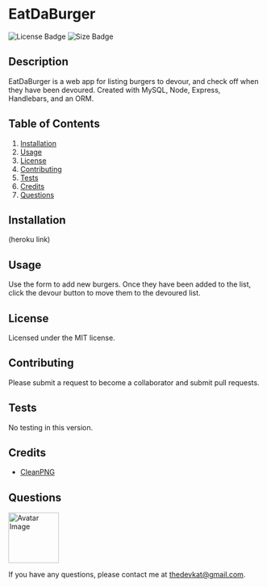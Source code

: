
# EatDaBurger

<img src="https://img.shields.io/badge/license-MIT-green" alt="License Badge">
<img src="https://img.shields.io/github/repo-size/katjones23/EatDaBurger" alt="Size Badge">


## Description 

EatDaBurger is a web app for listing burgers to devour, and check off when they have been devoured.  Created with MySQL, Node, Express, Handlebars, and an ORM.


## Table of Contents

1. [Installation](#installation)
1. [Usage](#usage)
1. [License](#license)
1. [Contributing](#contributing)
1. [Tests](#tests)
1. [Credits](#credits)
1. [Questions](#questions)


## Installation

(heroku link)


## Usage 

Use the form to add new burgers.  Once they have been added to the list, click the devour button to move them to the devoured list.


## License

Licensed under the MIT license.


## Contributing

Please submit a request to become a collaborator and submit pull requests.


## Tests

No testing in this version.


## Credits

* [CleanPNG]( https://www.cleanpng.com/png-hamburger-cheeseburger-veggie-burger-cartoon-clip-110928/)

## Questions

<img src="https://avatars0.githubusercontent.com/u/53064219?v=4" alt="Avatar Image" width="100" height="100">

If you have any questions, please contact me at <a href="mailto:thedevkat@gmail.com">thedevkat@gmail.com</a>.
